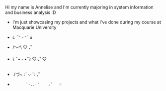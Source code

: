 Hi my name is Annelise and I'm currently majoring in system information and business analysis :D
- I'm just showcasing my projects and what I've done during my course at Macquarie University
- ૮ ˶ᵔ ᵕ ᵔ˶ ა

-    /ᐢ⑅ᐢ\   ♡   ₊˚  
- ꒰ ˶• ༝ •˶꒱       ♡‧₊˚    ♡
- ./づ~ :¨·.·¨:     ₊˚  
 -           `·..·‘    ₊˚   ♡

